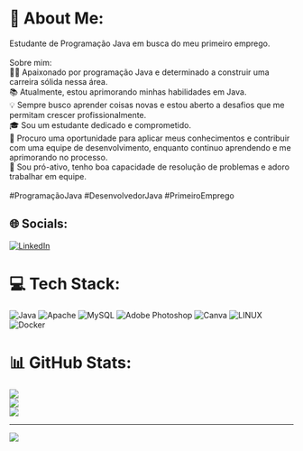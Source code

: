 # 💫 About Me:
Estudante de Programação Java em busca do meu primeiro emprego.<br><br>Sobre mim:<br>👨‍💻 Apaixonado por programação Java e determinado a construir uma carreira sólida nessa área.<br>📚 Atualmente, estou aprimorando minhas habilidades em Java.<br>💡 Sempre busco aprender coisas novas e estou aberto a desafios que me permitam crescer profissionalmente.<br>🎓 Sou um estudante dedicado e comprometido.<br>🤝 Procuro uma oportunidade para aplicar meus conhecimentos e contribuir com uma equipe de desenvolvimento, enquanto continuo aprendendo e me aprimorando no processo.<br>🌟 Sou pró-ativo, tenho boa capacidade de resolução de problemas e adoro trabalhar em equipe.<br><br>#ProgramaçãoJava #DesenvolvedorJava #PrimeiroEmprego


## 🌐 Socials:
[![LinkedIn](https://img.shields.io/badge/LinkedIn-%230077B5.svg?logo=linkedin&logoColor=white)](https://linkedin.com/in/https://www.linkedin.com/in/bruno-lima-70095b277/) 

# 💻 Tech Stack:
![Java](https://img.shields.io/badge/java-%23ED8B00.svg?style=flat&logo=java&logoColor=white) ![Apache](https://img.shields.io/badge/apache-%23D42029.svg?style=flat&logo=apache&logoColor=white) ![MySQL](https://img.shields.io/badge/mysql-%2300f.svg?style=flat&logo=mysql&logoColor=white) ![Adobe Photoshop](https://img.shields.io/badge/adobephotoshop-%2331A8FF.svg?style=flat&logo=adobephotoshop&logoColor=white) ![Canva](https://img.shields.io/badge/Canva-%2300C4CC.svg?style=flat&logo=Canva&logoColor=white) ![LINUX](https://img.shields.io/badge/Linux-FCC624?style=flat&logo=linux&logoColor=black) ![Docker](https://img.shields.io/badge/docker-%230db7ed.svg?style=flat&logo=docker&logoColor=white)
# 📊 GitHub Stats:
![](https://github-readme-stats.vercel.app/api?username=brunolsoares&theme=highcontrast&hide_border=false&include_all_commits=false&count_private=false)<br/>
![](https://github-readme-streak-stats.herokuapp.com/?user=brunolsoares&theme=highcontrast&hide_border=false)<br/>
![](https://github-readme-stats.vercel.app/api/top-langs/?username=brunolsoares&theme=highcontrast&hide_border=false&include_all_commits=false&count_private=false&layout=compact)

---
[![](https://visitcount.itsvg.in/api?id=brunolsoares&icon=5&color=0)](https://visitcount.itsvg.in)

<!-- Proudly created with GPRM ( https://gprm.itsvg.in ) -->